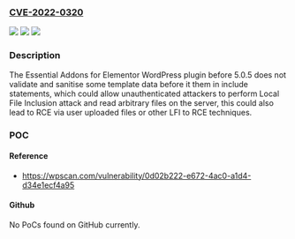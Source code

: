 ### [CVE-2022-0320](https://cve.mitre.org/cgi-bin/cvename.cgi?name=CVE-2022-0320)
![](https://img.shields.io/static/v1?label=Product&message=Essential%20Addons%20for%20Elementor&color=blue)
![](https://img.shields.io/static/v1?label=Version&message=5.0.5%3C%205.0.5%20&color=brighgreen)
![](https://img.shields.io/static/v1?label=Vulnerability&message=CWE-22%20Improper%20Limitation%20of%20a%20Pathname%20to%20a%20Restricted%20Directory%20('Path%20Traversal')&color=brighgreen)

### Description

The Essential Addons for Elementor WordPress plugin before 5.0.5 does not validate and sanitise some template data before it them in include statements, which could allow unauthenticated attackers to perform Local File Inclusion attack and read arbitrary files on the server, this could also lead to RCE via user uploaded files or other LFI to RCE techniques.

### POC

#### Reference
- https://wpscan.com/vulnerability/0d02b222-e672-4ac0-a1d4-d34e1ecf4a95

#### Github
No PoCs found on GitHub currently.

